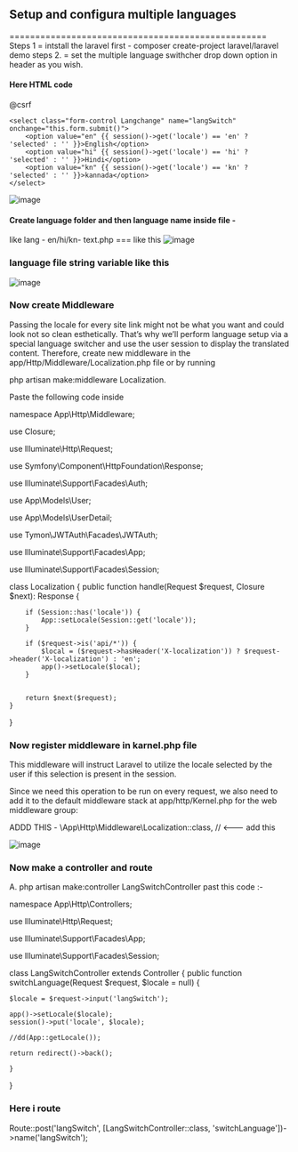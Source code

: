 
## Setup and configura multiple languages
==================================================
Steps 1 =  intstall the laravel first - composer create-project laravel/laravel demo
steps 2. = set the multiple language swithcher drop down option in header as you wish.

#### Here HTML code 

<div class="col-md-1">
  <form id="language-form" action="{{ route('langSwitch') }}" method="POST">
    @csrf
    
    <select class="form-control Langchange" name="langSwitch" onchange="this.form.submit()">
        <option value="en" {{ session()->get('locale') == 'en' ? 'selected' : '' }}>English</option>
        <option value="hi" {{ session()->get('locale') == 'hi' ? 'selected' : '' }}>Hindi</option> 
        <option value="kn" {{ session()->get('locale') == 'kn' ? 'selected' : '' }}>kannada</option>
    </select>
    
  </form>
</div>


![image](https://github.com/mdmuzaffer/roles-with-permissions-and-multi-languages/assets/58267203/00b58054-92dd-4632-bc20-f6414ff06386)


#### Create language folder and then language name inside file -
like lang - en/hi/kn- text.php === like this 
![image](https://github.com/mdmuzaffer/roles-with-permissions-and-multi-languages/assets/58267203/de553992-5eb4-4ea4-98d0-cd776f06093c)

### language file string variable like this 

![image](https://github.com/mdmuzaffer/roles-with-permissions-and-multi-languages/assets/58267203/639c4d19-d568-4249-9b43-18dcbe7837c5)


### Now create Middleware 

Passing the locale for every site link might not be what you want and could look not so clean esthetically. That’s why we’ll perform language setup via a special language switcher and use the user session to display the translated content. Therefore, create new middleware in the app/Http/Middleware/Localization.php file or by running 

php artisan make:middleware Localization.

Paste the following code inside



namespace App\Http\Middleware;

use Closure;

use Illuminate\Http\Request;

use Symfony\Component\HttpFoundation\Response;

use Illuminate\Support\Facades\Auth;

use App\Models\User;

use App\Models\UserDetail;

use Tymon\JWTAuth\Facades\JWTAuth;

use Illuminate\Support\Facades\App;

use Illuminate\Support\Facades\Session;


class Localization
{
    public function handle(Request $request, Closure $next): Response
    {

        if (Session::has('locale')) {
            App::setLocale(Session::get('locale'));
        }

        if ($request->is('api/*')) {
            $local = ($request->hasHeader('X-localization')) ? $request->header('X-localization') : 'en';
            app()->setLocale($local);
        }
        

        return $next($request);
    }
}


### Now register middleware in karnel.php file 

This middleware will instruct Laravel to utilize the locale selected by the user if this selection is present in the session.

Since we need this operation to be run on every request, we also need to add it to the default middleware stack at app/http/Kernel.php for the web middleware group:

ADDD THIS - \App\Http\Middleware\Localization::class, // <--- add this

![image](https://github.com/mdmuzaffer/roles-with-permissions-and-multi-languages/assets/58267203/8edaeb5a-674f-4ec4-b7b9-e8e7aa726852)


### Now make a controller and route 

A. php artisan make:controller LangSwitchController
past this code :-


namespace App\Http\Controllers;

use Illuminate\Http\Request;

use Illuminate\Support\Facades\App;

use Illuminate\Support\Facades\Session;

class LangSwitchController extends Controller
{
    public function switchLanguage(Request $request, $locale = null)
    {

    $locale = $request->input('langSwitch');

    app()->setLocale($locale);
    session()->put('locale', $locale);

    //dd(App::getLocale());

    return redirect()->back();

    }
}

### Here i route 

Route::post('langSwitch', [LangSwitchController::class, 'switchLanguage'])->name('langSwitch');

